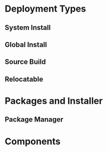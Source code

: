 
# Deployment Types

## System Install

## Global Install

## Source Build

## Relocatable

# Packages and Installer

## Package Manager

# Components
